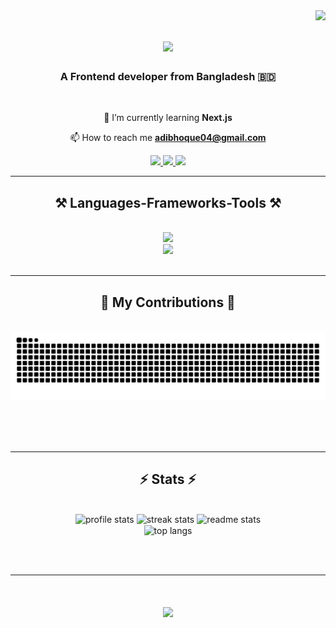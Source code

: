 <img align="right" src="https://visitor-badge.laobi.icu/badge?page_id=adibhoque.adibhoque" />

<h1 align="center">
    <img src="https://readme-typing-svg.herokuapp.com/?font=Righteous&size=35&center=true&vCenter=true&width=500&height=70&duration=4000&lines=Hi+There!+👋;+I'm+Adib+Hoque!;" />
</h1>

<h3 align="center">A Frontend developer from Bangladesh 🇧🇩</h3>

<br/>

<div align="center">
 
🌱 I’m currently learning **Next.js**

📫 How to reach me **adibhoque04@gmail.com**

 </div>
 
<div align="center"> 
  <a href="mailto:adibhoque04@gmail.com">
    <img src="https://img.shields.io/badge/Gmail-333333?style=for-the-badge&logo=gmail&logoColor=red" />
  </a>
  <a href="https://linkedin.com/in/adibhoque" target="_blank">
    <img src="https://img.shields.io/badge/LinkedIn-0077B5?style=for-the-badge&logo=linkedin&logoColor=white" target="_blank" />
  </a>
  <a href="https://x.com/AdibHoque" target="_blank">
     <img src="https://img.shields.io/badge/TWITTER-333333?style=for-the-badge&logo=x" target="_blank" /> 
  </a>
</div>

 <hr/>
 
<h2 align="center">⚒️ Languages-Frameworks-Tools ⚒️</h2>
<br/>
<div align="center">
    <img src="https://skillicons.dev/icons?i=html,css,javascript,typescript,tailwind,react,next" />
    <br>
    <img src="https://skillicons.dev/icons?i=nodejs,mongodb,firebase,express,py" />
   
</div>

<br/>
<hr/>

<div align="center">
  <h2>🐍 My Contributions 🐍</h2>
  <br>
  <img alt="snake eating my contributions" src="https://raw.githubusercontent.com/AdibHoque/AdibHoque/output/github-contribution-grid-snake.svg" />
  
  <br/><br/><br/>
</div>

<hr/>

<h2 align="center">⚡ Stats ⚡</h2>
<br>
<div align=center>

  <img src="http://github-profile-summary-cards.vercel.app/api/cards/profile-details?username=AdibHoque&theme=react" alt="profile stats"/>
  <img width=390 height=155 src="https://github-readme-streak-stats.herokuapp.com?user=Adibhoque&theme=react&border_radius=10.0" alt="streak stats"/>
  <img width=390 height=155 src="https://github-readme-stats.vercel.app/api?username=adibhoque&show_icons=true&theme=react&rank_icon=github&border_radius=10&include_all_commits=true" alt="readme stats" />
  <br/>
  <img width=390 height=155 align="center" src="https://github-readme-stats.vercel.app/api/top-langs/?username=adibhoque&hide=HTML&langs_count=8&layout=compact&theme=react&border_radius=10&size_weight=0.5&count_weight=0.5&exclude_repo=github-readme-stats" alt="top langs" />
</div>

<br/><br/>

<hr/>
<h1 align="center">
    <img src="https://readme-typing-svg.herokuapp.com/?font=Righteous&size=35&center=true&vCenter=true&width=500&height=70&duration=4000&lines=Thank+You+For+Visiting!;" />
</h1>
